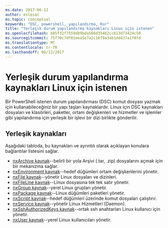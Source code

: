 ```yaml
---
ms.date: 2017-06-12
author: eslesar
ms.topic: conceptual
keywords: "DSC, powershell, yapılandırma, Kur"
title: "Yerleşik durum yapılandırma kaynakları Linux için istenen"
ms.openlocfilehash: b85f32f7559d89bda566d35462cc613d73424c50
ms.sourcegitcommit: 75f70c7df01eea5e7a2c16f9a3ab1dd437a1f8fd
ms.translationtype: MT
ms.contentlocale: tr-TR
ms.lasthandoff: 06/12/2017
---
```

# <a name="built-in-desired-state-configuration-resources-for-linux"></a>Yerleşik durum yapılandırma kaynakları Linux için istenen

Bir PowerShell istenen durum yapılandırması (DSC) komut dosyası yazmak için kullanabileceğiniz bir yapı taşları kaynaklardır. Linux için DSC kaynakları dosyaları ve klasörleri, paketler, ortam değişkenleri ve hizmetler ve işlemler gibi yapılandırma için yerleşik bir işlevi bir dizi birlikte gönderilir.

## <a name="built-in-resources"></a>Yerleşik kaynakları 

Aşağıdaki tabloda, bu kaynakları ve ayrıntılı olarak açıklayan konulara bağlantılar listesini sağlar.

* [nxArchive kaynak](lnxArchiveResource.md)--belirli bir yola Arşivi (.tar, .zip) dosyalarını açmak için bir mekanizma sağlar.
* [nxEnvironment kaynak](lnxEnvironmentResource.md)--hedef düğümleri ortam değişkenlerini yönetir. 
* [nxFile kaynak](lnxFileResource.md)--yönetir Linux dosyaları ve dizinleri. 
* [nxFileLine kaynak](lnxFileLineResource.md)--Linux dosyasına tek tek satır yönetir. 
* [nxGroup kaynak](lnxGroupResource.md)--yerel Linux grupları yönetir. 
* [nxPackage kaynak](lnxPackageResource.md)--Linux düğümleri paketleri yönetir.
* [nxScript kaynak](lnxScriptResource.md)--hedef düğümleri üzerinde komut dosyaları çalıştırır.
* [nxService kaynak](lnxServiceResource.md)--yönetir Linux Hizmetleri (Daemon).
* [nxSshAuthorizedKeys kaynak](lnxSshAuthorizedKeysResource.md)--ortak ssh anahtarları Linux kullanıcı için yönetir. 
* [nxUser kaynak](lnxUserResource.md)--yerel Linux kullanıcıları yönetir. 
  
